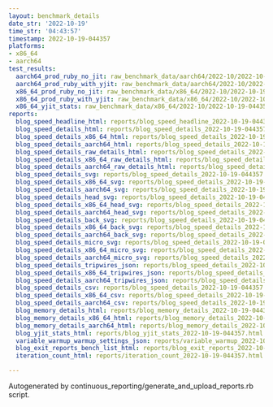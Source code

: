 ```yaml
---
layout: benchmark_details
date_str: '2022-10-19'
time_str: '04:43:57'
timestamp: 2022-10-19-044357
platforms:
- x86_64
- aarch64
test_results:
  aarch64_prod_ruby_no_jit: raw_benchmark_data/aarch64/2022-10/2022-10-19-044357_basic_benchmark_aarch64_prod_ruby_no_jit.json
  aarch64_prod_ruby_with_yjit: raw_benchmark_data/aarch64/2022-10/2022-10-19-044357_basic_benchmark_aarch64_prod_ruby_with_yjit.json
  x86_64_prod_ruby_no_jit: raw_benchmark_data/x86_64/2022-10/2022-10-19-044357_basic_benchmark_x86_64_prod_ruby_no_jit.json
  x86_64_prod_ruby_with_yjit: raw_benchmark_data/x86_64/2022-10/2022-10-19-044357_basic_benchmark_x86_64_prod_ruby_with_yjit.json
  x86_64_yjit_stats: raw_benchmark_data/x86_64/2022-10/2022-10-19-044357_basic_benchmark_x86_64_yjit_stats.json
reports:
  blog_speed_headline_html: reports/blog_speed_headline_2022-10-19-044357.html
  blog_speed_details_html: reports/blog_speed_details_2022-10-19-044357.html
  blog_speed_details_x86_64_html: reports/blog_speed_details_2022-10-19-044357.x86_64.html
  blog_speed_details_aarch64_html: reports/blog_speed_details_2022-10-19-044357.aarch64.html
  blog_speed_details_raw_details_html: reports/blog_speed_details_2022-10-19-044357.raw_details.html
  blog_speed_details_x86_64_raw_details_html: reports/blog_speed_details_2022-10-19-044357.x86_64.raw_details.html
  blog_speed_details_aarch64_raw_details_html: reports/blog_speed_details_2022-10-19-044357.aarch64.raw_details.html
  blog_speed_details_svg: reports/blog_speed_details_2022-10-19-044357.svg
  blog_speed_details_x86_64_svg: reports/blog_speed_details_2022-10-19-044357.x86_64.svg
  blog_speed_details_aarch64_svg: reports/blog_speed_details_2022-10-19-044357.aarch64.svg
  blog_speed_details_head_svg: reports/blog_speed_details_2022-10-19-044357.head.svg
  blog_speed_details_x86_64_head_svg: reports/blog_speed_details_2022-10-19-044357.x86_64.head.svg
  blog_speed_details_aarch64_head_svg: reports/blog_speed_details_2022-10-19-044357.aarch64.head.svg
  blog_speed_details_back_svg: reports/blog_speed_details_2022-10-19-044357.back.svg
  blog_speed_details_x86_64_back_svg: reports/blog_speed_details_2022-10-19-044357.x86_64.back.svg
  blog_speed_details_aarch64_back_svg: reports/blog_speed_details_2022-10-19-044357.aarch64.back.svg
  blog_speed_details_micro_svg: reports/blog_speed_details_2022-10-19-044357.micro.svg
  blog_speed_details_x86_64_micro_svg: reports/blog_speed_details_2022-10-19-044357.x86_64.micro.svg
  blog_speed_details_aarch64_micro_svg: reports/blog_speed_details_2022-10-19-044357.aarch64.micro.svg
  blog_speed_details_tripwires_json: reports/blog_speed_details_2022-10-19-044357.tripwires.json
  blog_speed_details_x86_64_tripwires_json: reports/blog_speed_details_2022-10-19-044357.x86_64.tripwires.json
  blog_speed_details_aarch64_tripwires_json: reports/blog_speed_details_2022-10-19-044357.aarch64.tripwires.json
  blog_speed_details_csv: reports/blog_speed_details_2022-10-19-044357.csv
  blog_speed_details_x86_64_csv: reports/blog_speed_details_2022-10-19-044357.x86_64.csv
  blog_speed_details_aarch64_csv: reports/blog_speed_details_2022-10-19-044357.aarch64.csv
  blog_memory_details_html: reports/blog_memory_details_2022-10-19-044357.html
  blog_memory_details_x86_64_html: reports/blog_memory_details_2022-10-19-044357.x86_64.html
  blog_memory_details_aarch64_html: reports/blog_memory_details_2022-10-19-044357.aarch64.html
  blog_yjit_stats_html: reports/blog_yjit_stats_2022-10-19-044357.html
  variable_warmup_warmup_settings_json: reports/variable_warmup_2022-10-19-044357.warmup_settings.json
  blog_exit_reports_bench_list_html: reports/blog_exit_reports_2022-10-19-044357.bench_list.html
  iteration_count_html: reports/iteration_count_2022-10-19-044357.html

---
```

Autogenerated by continuous_reporting/generate_and_upload_reports.rb script.
